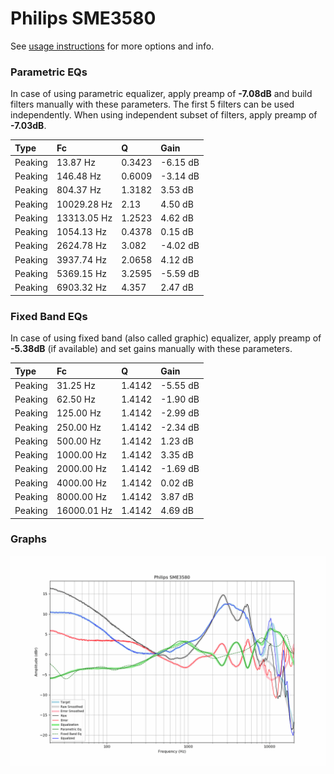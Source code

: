 # Philips SME3580
See [usage instructions](https://github.com/jaakkopasanen/AutoEq#usage) for more options and info.

### Parametric EQs
In case of using parametric equalizer, apply preamp of **-7.08dB** and build filters manually
with these parameters. The first 5 filters can be used independently.
When using independent subset of filters, apply preamp of **-7.03dB**.

| Type    | Fc          |      Q | Gain     |
|:--------|:------------|:-------|:---------|
| Peaking | 13.87 Hz    | 0.3423 | -6.15 dB |
| Peaking | 146.48 Hz   | 0.6009 | -3.14 dB |
| Peaking | 804.37 Hz   | 1.3182 | 3.53 dB  |
| Peaking | 10029.28 Hz | 2.13   | 4.50 dB  |
| Peaking | 13313.05 Hz | 1.2523 | 4.62 dB  |
| Peaking | 1054.13 Hz  | 0.4378 | 0.15 dB  |
| Peaking | 2624.78 Hz  | 3.082  | -4.02 dB |
| Peaking | 3937.74 Hz  | 2.0658 | 4.12 dB  |
| Peaking | 5369.15 Hz  | 3.2595 | -5.59 dB |
| Peaking | 6903.32 Hz  | 4.357  | 2.47 dB  |

### Fixed Band EQs
In case of using fixed band (also called graphic) equalizer, apply preamp of **-5.38dB**
(if available) and set gains manually with these parameters.

| Type    | Fc          |      Q | Gain     |
|:--------|:------------|:-------|:---------|
| Peaking | 31.25 Hz    | 1.4142 | -5.55 dB |
| Peaking | 62.50 Hz    | 1.4142 | -1.90 dB |
| Peaking | 125.00 Hz   | 1.4142 | -2.99 dB |
| Peaking | 250.00 Hz   | 1.4142 | -2.34 dB |
| Peaking | 500.00 Hz   | 1.4142 | 1.23 dB  |
| Peaking | 1000.00 Hz  | 1.4142 | 3.35 dB  |
| Peaking | 2000.00 Hz  | 1.4142 | -1.69 dB |
| Peaking | 4000.00 Hz  | 1.4142 | 0.02 dB  |
| Peaking | 8000.00 Hz  | 1.4142 | 3.87 dB  |
| Peaking | 16000.01 Hz | 1.4142 | 4.69 dB  |

### Graphs
![](./Philips%20SME3580.png)